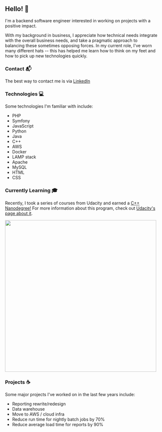 ## Hello! 👋

I'm a backend software engineer interested in working on projects with a positive impact.

With my background in business, I appreciate how technical needs integrate with the overall business needs, and take a pragmatic approach to balancing these sometimes opposing forces.  In my current role, I've worn many different hats -- this has helped me learn how to think on my feet and how to pick up new technologies quickly.

### Contact 📬
The best way to contact me is via [LinkedIn](https://www.linkedin.com/in/ikisler/)

### Technologies 💻
Some technologies I'm familiar with include:
- PHP
- Symfony
- JavaScript
- Python
- Java
- C++
- AWS
- Docker
- LAMP stack
- Apache
- MySQL
- HTML
- CSS

### Currently Learning 🎓
Recently, I took a series of courses from Udacity and earned a [C++ Nanodegree!](https://graduation.udacity.com/confirm/K5UWGKEA)  For more information about this program, check out [Udacity's page about it](https://www.udacity.com/course/c-plus-plus-nanodegree--nd213).

<img src="https://s3-us-west-2.amazonaws.com/udacity-printer/production/certificates/ae7d071c-a877-425a-aa2f-b2a48ba3755c.svg" width="500">

### Projects ☕
Some major projects I've worked on in the last few years include:
- Reporting rewrite/redesign
- Data warehouse
- Move to AWS / cloud infra
- Reduce run time for nightly batch jobs by 70%
- Reduce average load time for reports by 90%

<!---
ikisler/ikisler is a ✨ special ✨ repository because its `README.md` (this file) appears on your GitHub profile.
You can click the Preview link to take a look at your changes.
--->

